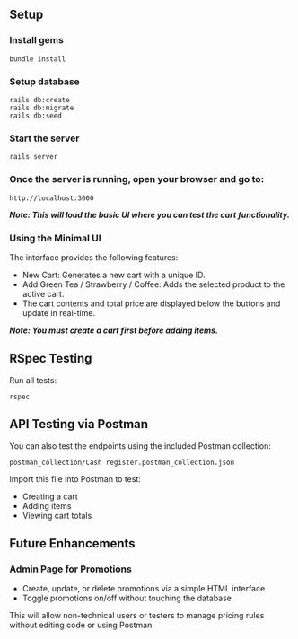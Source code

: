 ## Setup
### Install gems
```
bundle install
```
### Setup database
```
rails db:create 
rails db:migrate 
rails db:seed
```
### Start the server
```
rails server
```
### Once the server is running, open your browser and go to:
```
http://localhost:3000
```
***Note: This will load the basic UI where you can test the cart functionality.***

### Using the Minimal UI
The interface provides the following features:
- New Cart: Generates a new cart with a unique ID.
- Add Green Tea / Strawberry / Coffee: Adds the selected product to the active cart.
- The cart contents and total price are displayed below the buttons and update in real-time.

***Note: You must create a cart first before adding items.***

## RSpec Testing
Run all tests:
```
rspec
```
## API Testing via Postman
You can also test the endpoints using the included Postman collection:
```
postman_collection/Cash register.postman_collection.json
```
Import this file into Postman to test:
- Creating a cart
- Adding items
- Viewing cart totals

## Future Enhancements
### Admin Page for Promotions
- Create, update, or delete promotions via a simple HTML interface
- Toggle promotions on/off without touching the database

This will allow non-technical users or testers to manage pricing rules without editing code or using Postman.